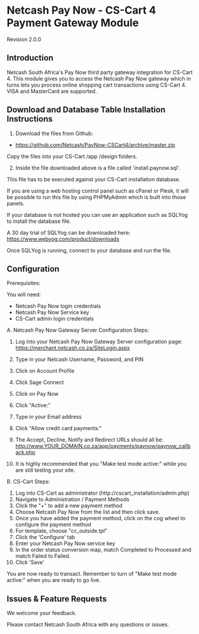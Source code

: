 Netcash Pay Now - CS-Cart 4 Payment Gateway Module
===============================================

Revision 2.0.0

Introduction
------------

Netcash South Africa's Pay Now third party gateway integration for CS-Cart 4. This module gives you to access the Netcash Pay Now gateway which in turns lets you process online shopping cart transactions using CS-Cart 4. VISA and MasterCard are supported.

Download and Database Table Installation Instructions
------------------------------------------------

1. Download the files from Github:
* https://github.com/Netcash/PayNow-CSCart4/archive/master.zip

Copy the files into your CS-Cart /app /design folders.

2. Inside the file downloaded above is a file called 'install.paynow.sql'.

This file has to be executed against your CS-Cart installation database.

If you are using a web hosting control panel such as cPanel or Plesk, it will be possible to run this file by using PHPMyAdmin which is built into those panels.

If your database is not hosted you can use an application such as SQLYog to install the database file.

A 30 day trial of SQLYog can be downloaded here:
https://www.webyog.com/product/downloads

Once SQLYog is running, connect to your database and run the file.


Configuration
-------------

Prerequisites:

You will need:
* Netcash Pay Now login credentials
* Netcash Pay Now Service key
* CS-Cart admin login credentials

A. Netcash Pay Now Gateway Server Configuration Steps:

1. Log into your Netcash Pay Now Gateway Server configuration page:
	https://merchant.netcash.co.za/SiteLogin.aspx
2. Type in your Netcash Username, Password, and PIN
2. Click on Account Profile
3. Click Sage Connect
4. Click on Pay Now
5. Click "Active:"
6. Type in your Email address
7. Click "Allow credit card payments:"

8. The Accept, Decline, Notify and Redirect URLs should all be:
	http://www.YOUR_DOMAIN.co.za/app/payments/paynow/paynow_callback.php

9. It is highly recommended that you "Make test mode active:" while you are still testing your site.

B. CS-Cart Steps:

1. Log into CS-Cart as administrator (http://cscart_installation/admin.php)
2. Navigate to Administration / Payment Methods
3. Click the "+" to add a new payment method
4. Choose Netcash Pay Now from the list and then click save.
5. Once you have added the payment method, click on the cog wheel to configure the payment method
6. For template, choose "cc_outside.tpl"
7. Click the 'Configure' tab
8. Enter your Netcash Pay Now service key
9. In the order status conversion map, match Completed to Processed and match Failed to Failed.
10. Click 'Save'

You are now ready to transact. Remember to turn of "Make test mode active:" when you are ready to go live.

Issues & Feature Requests
-------------------------

We welcome your feedback.

Please contact Netcash South Africa with any questions or issues.
